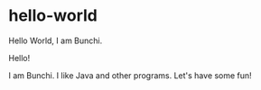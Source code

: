 # hello-world
Hello World, I am Bunchi.

Hello!

I am Bunchi. I like Java and other programs. 
Let's have some fun!

